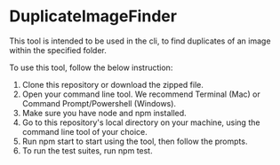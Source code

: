 # DuplicateImageFinder

This tool is intended to be used in the cli, to find duplicates of an image within the specified folder.

To use this tool, follow the below instruction:
1. Clone this repository or download the zipped file.
2. Open your command line tool. We recommend Terminal (Mac) or Command Prompt/Powershell (Windows).
3. Make sure you have node and npm installed.
4. Go to this repository's local directory on your machine, using the command line tool of your choice.
5. Run npm start to start using the tool, then follow the prompts.
6. To run the test suites, run npm test.

